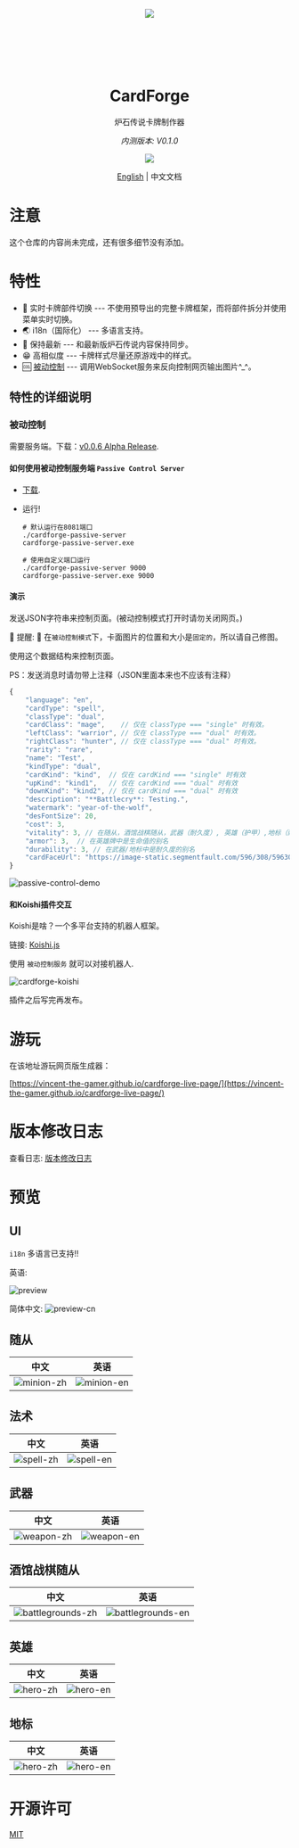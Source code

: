 <p align="center" style="height: 100px;">
 <img src="./.github/logo/cardforge-logo.png"/>
</p>
<h1 align="center">CardForge</h1>

<p align="center">炉石传说卡牌制作器</p>

<p align="center" style="font-style: italic;">内测版本: V0.1.0</p>

<p align="center">
    <a href="https://github.com/vincent-the-gamer/cardforge/blob/main/LICENSE" target="_blank">
        <img src="https://img.shields.io/github/license/vincent-the-gamer/cardforge?style=flat-square"/>
    </a>
</p>

<p align="center">
    <a href="./README.md">English</a>
    <span>|</span>
    <span>中文文档</span>
</p>

# 注意

这个仓库的内容尚未完成，还有很多细节没有添加。

# 特性
- 💪 实时卡牌部件切换 --- 不使用预导出的完整卡牌框架，而将部件拆分并使用菜单实时切换。
- 🌏 i18n（国际化） --- 多语言支持。
- 👀 保持最新 --- 和最新版炉石传说内容保持同步。
- 😁 高相似度 --- 卡牌样式尽量还原游戏中的样式。
- 🆒 [被动控制](#被动控制) --- 调用WebSocket服务来反向控制网页输出图片^_^。

## 特性的详细说明
### 被动控制 
需要服务端。下载：[v0.0.6 Alpha Release](https://github.com/Vincent-the-gamer/cardforge/releases/tag/v0.0.6-alpha).

#### 如何使用被动控制服务端 `Passive Control Server`
- [下载](https://github.com/Vincent-the-gamer/cardforge/releases/tag/v0.0.6-alpha).

- 运行!
  ```shell
  # 默认运行在8081端口
  ./cardforge-passive-server
  cardforge-passive-server.exe

  # 使用自定义端口运行
  ./cardforge-passive-server 9000
  cardforge-passive-server.exe 9000
  ```

#### 演示
发送JSON字符串来控制页面。(被动控制模式打开时请勿关闭网页。)

🚧 提醒: 🚧
在`被动控制模式`下，卡面图片的位置和大小是`固定的`，所以请自己修图。

使用这个数据结构来控制页面。

PS：发送消息时请勿带上注释（JSON里面本来也不应该有注释）

```js
{
    "language": "en",
    "cardType": "spell",
    "classType": "dual",
    "cardClass": "mage",    // 仅在 classType === "single" 时有效。
    "leftClass": "warrior", // 仅在 classType === "dual" 时有效。
    "rightClass": "hunter", // 仅在 classType === "dual" 时有效。
    "rarity": "rare",
    "name": "Test",
    "kindType": "dual",
    "cardKind": "kind",  // 仅在 cardKind === "single" 时有效
    "upKind": "kind1",   // 仅在 cardKind === "dual" 时有效
    "downKind": "kind2", // 仅在 cardKind === "dual" 时有效
    "description": "**Battlecry**: Testing.",
    "watermark": "year-of-the-wolf",
    "desFontSize": 20,
    "cost": 3,
    "vitality": 3, // 在随从，酒馆战棋随从，武器（耐久度）, 英雄（护甲）,地标（耐久度）时有效
    "armor": 3,  // 在英雄牌中是生命值的别名
    "durability": 3, // 在武器/地标中是耐久度的别名
    "cardFaceUrl": "https://image-static.segmentfault.com/596/308/596308474-6389c86c5126c_cover" // 图片url, 支持网络图片
}
```

![passive-control-demo](./.github/passive-control-demo.gif)


#### 和Koishi插件交互

Koishi是啥？一个多平台支持的机器人框架。

链接: [Koishi.js](https://koishi.chat/zh-CN/)

使用 `被动控制服务` 就可以对接机器人.

![cardforge-koishi](./.github/cardforge-koishi.png)

插件之后写完再发布。


# 游玩

在该地址游玩网页版生成器：

[https://vincent-the-gamer.github.io/cardforge-live-page/](https://vincent-the-gamer.github.io/cardforge-live-page/)

# 版本修改日志

查看日志:  [版本修改日志](./CHANGELOG.md)

# 预览

## UI
`i18n` 多语言已支持!!

英语:

![preview](./.github/preview.png)

简体中文:
![preview-cn](./.github/preview-cn.png)

## 随从
| 中文 | 英语 |
|  -      |   -     | 
|  ![minion-zh](./.github/cards/minion-zh.png)        |  ![minion-en](./.github/cards/minion-en.png)        |

## 法术
| 中文 | 英语 |
|  -      |   -     | 
|  ![spell-zh](./.github/cards/spell-zh.png)        |  ![spell-en](./.github/cards/spell-en.png)        |

## 武器
| 中文 | 英语 |
|  -      |   -     | 
|  ![weapon-zh](./.github/cards/weapon-zh.png)       |   ![weapon-en](./.github/cards/weapon-en.png)  |


## 酒馆战棋随从
| 中文 | 英语 |
|  -      |   -     | 
|  ![battlegrounds-zh](./.github/cards/battlegrounds-zh.png)       |   ![battlegrounds-en](./.github/cards/battlegrounds-en.png)  |

## 英雄
| 中文 | 英语 |
|  -      |   -     | 
|  ![hero-zh](./.github/cards/hero-zh.png)       |   ![hero-en](./.github/cards/hero-en.png)  |

## 地标
| 中文 | 英语 |
|  -      |   -     | 
|  ![hero-zh](./.github/cards/location-zh.png)       |   ![hero-en](./.github/cards/location-en.png)  |

# 开源许可
[MIT](./LICENSE)